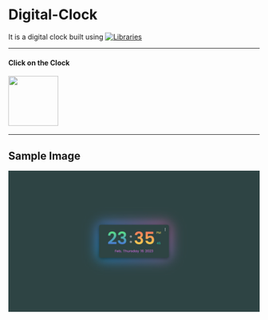 # Digital-Clock
It is a digital clock built using  [![Libraries](https://skills.thijs.gg/icons?i=html,css,js)](https://skills.thijs.gg)
<hr>
<h4>Click on the Clock</h4> 
<a href="https://indrarjun.github.io/Digital-Clock/" target="_blank" rel="noopener noreferrer">
<img src="https://cdn-icons-png.flaticon.com/512/9470/9470792.png" width=100px height= 100px ></a>

<hr>

## Sample Image
<img src="Sample Images/preview-img.png">
